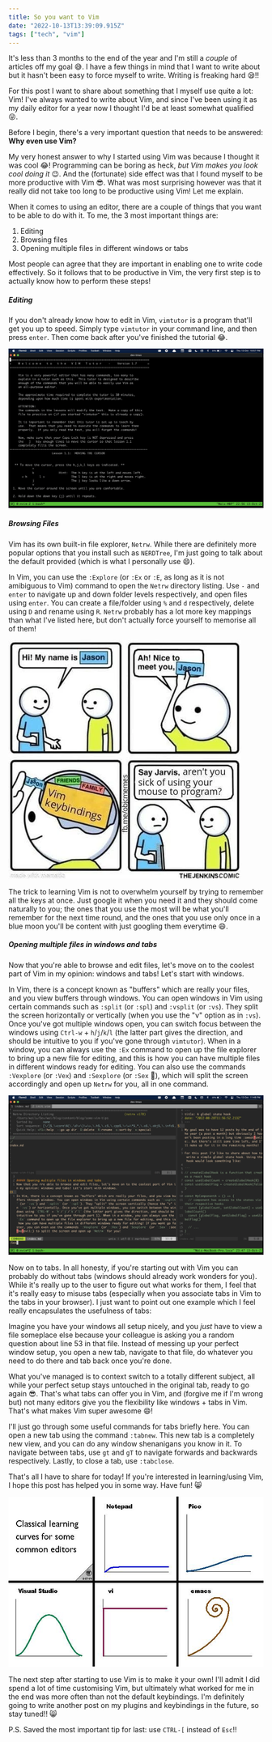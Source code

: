 ```yaml
---
title: So you want to Vim
date: "2022-10-13T13:39:09.915Z"
tags: ["tech", "vim"]
---
```


It's less than 3 months to the end of the year and I'm still a *couple* of articles off my goal :sweat_smile:. I have a few things in mind that I want to write about but it hasn't been easy to force myself to write. Writing is freaking hard :sleepy:!!

For this post I want to share about something that I myself use quite a lot: Vim! I've always wanted to write about Vim, and since I've been using it as my daily editor for a year now I thought I'd be at least somewhat qualified :stuck_out_tongue_closed_eyes:.

Before I begin, there's a very important question that needs to be answered: **Why even use Vim?**

My very honest answer to why I started using Vim was because I thought it was cool :joy:! Programming can be boring as heck, *but Vim makes you look cool doing it* :wink:. And the (fortunate) side effect was that I found myself to be more productive with Vim :sunglasses:. What was most surprising however was that it really did not take too long to be productive using Vim! Let me explain.

When it comes to using an editor, there are a couple of things that you want to be able to do with it. To me, the 3 most important things are:

1. Editing
2. Browsing files
3. Opening multiple files in different windows or tabs

Most people can agree that they are important in enabling one to write code effectively. So it follows that to be productive in Vim, the very first step is to actually know how to perform these steps!

##### Editing
If you don't already know how to edit in Vim, `vimtutor` is a program that'll get you up to speed. Simply type `vimtutor` in your command line, and then press `enter`. Then come back after you've finished the tutorial :joy:.

![vimtutor](./vimtutor.png)


##### Browsing Files
Vim has its own built-in file explorer, `Netrw`. While there are definitely more popular options that you install such as `NERDTree`, I'm just going to talk about the default provided (which is what I personally use :smile:).

In Vim, you can use the `:Explore` (or `:Ex` or `:E`, as long as it is not amibiguous to Vim) command to open the `Netrw` directory listing. Use `-` and `enter` to navigate up and down folder levels respectively, and open files using `enter`. You can create a file/folder using `%` and `d` respectively, delete using `D` and rename using `R`. `Netrw` probably has a lot more key mappings than what I've listed here, but don't actually force yourself to memorise all of them!

![Vim keybindings meme](./vim-keybindings.png)

The trick to learning Vim is not to overwhelm yourself by trying to remember all the keys at once. Just google it when you need it and they should come naturally to you; the ones that you use the most will be what you'll remember for the next time round, and the ones that you use only once in a blue moon you'll be content with just googling them everytime :smile:.

##### Opening multiple files in windows and tabs
Now that you're able to browse and edit files, let's move on to the coolest part of Vim in my opinion: windows and tabs! Let's start with windows.

In Vim, there is a concept known as "buffers" which are really your files, and you view buffers through windows. You can open windows in Vim using certain commands such as `:split` (or `:spl`) and `:vsplit` (or `:vs`). They split the screen  horizontally or vertically (when you use the "v" option as in `:vs`). Once you've got multiple windows open, you can switch focus between the windows using `Ctrl-w` + `h`/`j`/`k`/`l` (the latter part gives the direction, and should be intuitive to you if you've gone through `vimtutor`). When in a window, you can always use the `:Ex` command to open up the file explorer to bring up a new file for editing, and this is how you can have multiple files in different windows ready for editing. You can also use the commands `:Vexplore` (or `:Vex`) and `:Sexplore` (or `:Sex` :see_no_evil:), which will split the screen accordingly and open up `Netrw` for you, all in one command.

![Vim split windows](./split-windows.png)

Now on to tabs. In all honesty, if you're starting out with Vim you can probably do without tabs (windows should already work wonders for you). While it's really up to the user to figure out what works for them, I feel that it's really easy to misuse tabs (especially when you associate tabs in Vim to the tabs in your browser). I just want to point out one example which I feel really encapsulates the usefulness of tabs:

Imagine you have your windows all setup nicely, and you *just* have to view a file someplace else because your colleague is asking you a random question about line 53 in that file. Instead of messing up your perfect window setup, you open a new tab, navigate to that file, do whatever you need to do there and tab back once you're done.

What you've managed is to context switch to a totally different subject, all while your perfect setup stays untouched in the original tab, ready to go again :sunglasses:. That's what tabs can offer you in Vim, and (forgive me if I'm wrong but) not many editors give you the flexibility like windows + tabs in Vim. That's what makes Vim super awesome :smile:!

I'll just go through some useful commands for tabs briefly here. You can open a new tab using the command `:tabnew`. This new tab is a completely new view, and you can do any window shenanigans you know in it. To navigate between tabs, use `gt` and `gT` to navigate forwards and backwards respectively. Lastly, to close a tab, use `:tabclose`.

That's all I have to share for today! If you're interested in learning/using Vim, I hope this post has helped you in some way. Have fun! :smile_cat:

![editor learning curve](./editor-learning-curves.jpg)

The next step after starting to use Vim is to make it your own! I'll admit I did spend a lot of time customising Vim, but ultimately what worked for me in the end was more often than not the default keybindings. I'm definitely going to write another post on my plugins and keybindings in the future, so stay tuned!! :smile_cat:

P.S. Saved the most important tip for last: use `CTRL-[` instead of `Esc`!!
